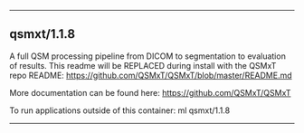 
----------------------------------
## qsmxt/1.1.8 ##
A full QSM processing pipeline from DICOM to segmentation to evaluation of results. This readme will be REPLACED during install with the QSMxT repo README: 
https://github.com/QSMxT/QSMxT/blob/master/README.md

More documentation can be found here: https://github.com/QSMxT/QSMxT

To run applications outside of this container: ml qsmxt/1.1.8

----------------------------------
